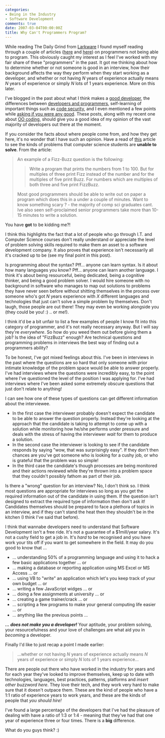 ```yaml
---
categories:
- Being in the Industry
- Software Development
comments: true
date: 2007-03-04T00:00:00Z
title: Why Can't Programmers Program?
---
```


While reading The Daily Grind from <a href="http://www.larkware.com/" title="Larkware">Larkware</a> I found myself reading through a couple of articles (<a href="http://www.codinghorror.com/blog/archives/000781.html" title="Why Can't Programmers.. Program?">here</a> and <a href="http://www.hanselman.com/blog/YouCantTeachHeightMeasuringProgrammerCompetenceViaFizzBuzz.aspx" title="You Can't Teach Height - Measuring Programmer Competence via FizzBuzz">here</a>) on programmers not being able to program.  This obviously caught my interest as I feel I've worked with my fair share of these "programmers" in the past.  It got me thinking about how to determine whether or not someone is good in an interview, how their background affects the way they perform when they start working as a developer, and whether or not having <em>N</em> years of experience actually means <em>N</em> years of experience or simply <em>N</em> lots of 1 years experience. More on this later.

I've blogged in the past about what I think makes a <a href="/posts/the-day-job/trackback/" title="The Day Job">good developer</a>, the differences between <a href="/posts/developers-vs-programmers/trackback/" title="Developers vs Programmers">developers and programmers</a>, self-learning of important things such as <a href="/posts/learning-code-security/trackback/" title="Learning Code Security">code security</a>, and I even mentioned a few points while <a href="/posts/are-you-any-good/trackback/" title="Are you any Good?">asking if you were any good</a>.  These posts, along with my recent one about <a href="/posts/writing-object-oriented-code-vs-writing-code-in-an-object-oriented-language/" title="">OO coding</a>, should give you a good idea of my opinion of the vast majority of developers out there at the moment.

If you consider the facts about where people come from, and how they get here, it's no wonder that I have such an opinion.  Have a read of <a href="http://tickletux.wordpress.com/posts/using-fizzbuzz-to-find-developers-who-grok-coding/" title="Using FizzBuzz to find Developers who Grok Coding">this</a> article to see the kinds of problems that computer science students are <strong>unable to solve</strong>.  From the article:<blockquote><p>An example of a Fizz-Buzz question is the following:</p><blockquote><p>Write a program that prints the numbers from 1 to 100. But for multiples of three print Fizz instead of the number and for the multiples of five print Buzz. For numbers which are multiples of both three and five print FizzBuzz.</p></blockquote><p>Most good programmers should be able to write out on paper a program which does this in a under a couple of minutes.  Want to know something scary ? - the majority of comp sci graduates cant. Ive also seen self-proclaimed senior programmers take more than 10-15 minutes to write a solution.</p></blockquote>You have <strong>got</strong> to be kidding me?!

I think this highlights the fact that a lot of people who go through I.T. and Computer Science courses don't really understand or appreciate the level of problem solving skills required to make them an asset to a software development company.  It also proves that experience isn't necessarily all it's cracked up to be (see my final point in this post).

Is programming about the syntax? Pff... anyone can learn syntax.  Is it about how many languages you know? Pff... anyone can learn another language.  I think it's about being resourceful, being dedicated, being a cognitive thinker, and being a good problem solver.  I would hire someone with no background in software who manages to map out solutions to problems they have never seen before without shitting themselves in the process over someone who's got <em>N</em> years experience with <em>X</em> different languages and technologies that just can't solve a simple problem by themselves.  Don't laugh, those people are out there!  They may even be working alongside you (they could be you! :) .. or me!).

I think it'd be a bit unfair to list a few examples of people I know fit into this category of programmer, and it's not really necessary anyway.  But I will say they're <em>everywhere</em>.  So how do you weed them out before giving them a job? Is the idea of "FizzBuzz" enough?  Are technical questions and programming problems in interviews the best way of finding out a programmers ability?

To be honest, I've got mixed feelings about this.  I've been in interviews in the past where the questions are so hard that only someone with prior intimate knowledge of the problem space would be able to answer properly.  I've had interviews where the questions were incredibly easy, to the point where I've questioned the level of the position I was applying for.  I've had interviews where I've been asked some extremely obscure questions that just don't relate to anything!

I can see how one of these types of questions can get different information about the interviewee.
<ul><li>In the first case the interviewer probably doesn't expect the candidate to be able to answer the question properly.  Instead they're looking at the approach that the candidate is taking to attempt to come up with a solution while monitoring how he/she performs under pressure and deals with the stress of having the interviewer <em>wait</em> for them to produce a solution.</li><li>In the second case the interviewer is looking to see if the candidate responds by saying "wow, that was surprisingly easy".  If they don't then chances are you've got someone who is looking for a cushy job, or who is grateful that the problem was so simple!</li><li>In the third case the candidate's though processes are being monitored and their actions reviewed while they're thrown into a problem space that they couldn't possibly fathom as part of their job.</li></ul>

Is there a "wrong" question for an interview?  No, I don't think so.  I think most questions are appropriate for interviews so long as you get the required information out of the candidate in using them.  If the question isn't designed to extract the required type of information then don't ask it!  Candidates themselves should be prepared to face a plethora of topics in an interview, and if they can't stand the heat then they shouldn't be in the kitchen (I think I've said that before).

I think that wannabe developers need to understand that Software Development isn't a free ride.  It's not a guarantee of a $1mill/year salary.  It's not a cushy field to get a job in.  It's <em>hard</em> to be recognised and you have work your tits off if you want to get somewhere in the field.  It may do you good to know that ...<ul><li>... understanding 50% of a programming language and using it to hack a few basic applications together ... or</li><li>... making a database or reporting application using MS Excel or MS Access ... or</li><li>... using VB to "write" an application which let's you keep track of your own budget ... or</li><li>... writing a few JavaScript widges ... or</li><li>... doing a few assignments at university ... or</li><li>... creating a game trainer/crack ... or</li><li>... scripting a few programs to make your general computing life easier ... or</li><li>... anything like the previous points ...</li></ul>
<strong><em>... does not make you a developer!</em></strong>  Your aptitude, your problem solving, your resourcefulness and your love of challenges are what aid you in <em>becoming</em> a developer.

Finally I'd like to just recap a point I made earlier:<blockquote><p>...whether or not having <em>N</em> years of experience actually means <em>N</em> years of experience or simply <em>N</em> lots of 1 years experience...</p></blockquote>There are people out there who have worked in the industry for years and for each year they've looked to improve themselves, keep up to date with technologies, languages, best practices, patterns, platforms and *insert other buzzword here*.  They love their tech, and they work very hard to make sure that it doesn't outpace them.  These are the kind of people who have a 1:1 ratio of experience years to work years, and these are the kinds of people that <em>you should hire!</em>

I've found a large percentage of the developers that I've had the pleasure of dealing with have a ratio of 1:3 or 1:4 - meaning that they've had that one year of experience three or four times.  There is a <strong>big</strong> difference.

What do you guys think? :)
